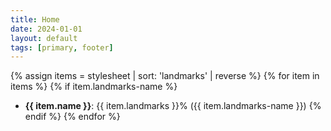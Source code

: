```yaml
---
title: Home
date: 2024-01-01
layout: default
tags: [primary, footer]
---
```

{% assign items = stylesheet | sort: 'landmarks' | reverse %}
{% for item in items %}
{% if item.landmarks-name %}
- **{{ item.name }}**: {{ item.landmarks }}% ({{ item.landmarks-name }})
{% endif %}
{% endfor %}